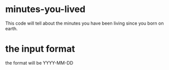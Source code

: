 # minutes-you-lived
This code will tell about the minutes you have been living since you born on earth.
# the input format 
the format will be YYYY-MM-DD
